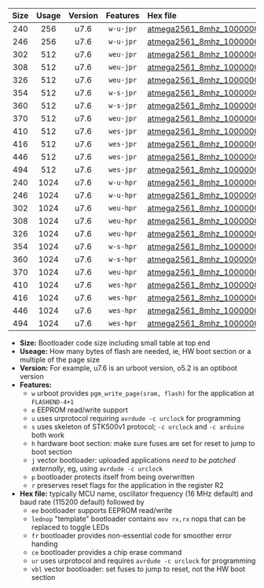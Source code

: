 |Size|Usage|Version|Features|Hex file|
|:-:|:-:|:-:|:-:|:--|
|240|256|u7.6|`w-u-jpr`|[atmega2561_8mhz_1000000bps_ur_vbl.hex](https://raw.githubusercontent.com/stefanrueger/urboot/main/atmega2561_8mhz_1000000bps_ur_vbl.hex)|
|246|256|u7.6|`w-u-jpr`|[atmega2561_8mhz_1000000bps_lednop_ur_vbl.hex](https://raw.githubusercontent.com/stefanrueger/urboot/main/atmega2561_8mhz_1000000bps_lednop_ur_vbl.hex)|
|302|512|u7.6|`weu-jpr`|[atmega2561_8mhz_1000000bps_ee_ur_vbl.hex](https://raw.githubusercontent.com/stefanrueger/urboot/main/atmega2561_8mhz_1000000bps_ee_ur_vbl.hex)|
|308|512|u7.6|`weu-jpr`|[atmega2561_8mhz_1000000bps_ee_lednop_ur_vbl.hex](https://raw.githubusercontent.com/stefanrueger/urboot/main/atmega2561_8mhz_1000000bps_ee_lednop_ur_vbl.hex)|
|326|512|u7.6|`weu-jpr`|[atmega2561_8mhz_1000000bps_ee_lednop_fr_ur_vbl.hex](https://raw.githubusercontent.com/stefanrueger/urboot/main/atmega2561_8mhz_1000000bps_ee_lednop_fr_ur_vbl.hex)|
|354|512|u7.6|`w-s-jpr`|[atmega2561_8mhz_1000000bps_vbl.hex](https://raw.githubusercontent.com/stefanrueger/urboot/main/atmega2561_8mhz_1000000bps_vbl.hex)|
|360|512|u7.6|`w-s-jpr`|[atmega2561_8mhz_1000000bps_lednop_vbl.hex](https://raw.githubusercontent.com/stefanrueger/urboot/main/atmega2561_8mhz_1000000bps_lednop_vbl.hex)|
|370|512|u7.6|`weu-jpr`|[atmega2561_8mhz_1000000bps_ee_lednop_fr_ce_ur_vbl.hex](https://raw.githubusercontent.com/stefanrueger/urboot/main/atmega2561_8mhz_1000000bps_ee_lednop_fr_ce_ur_vbl.hex)|
|410|512|u7.6|`wes-jpr`|[atmega2561_8mhz_1000000bps_ee_vbl.hex](https://raw.githubusercontent.com/stefanrueger/urboot/main/atmega2561_8mhz_1000000bps_ee_vbl.hex)|
|416|512|u7.6|`wes-jpr`|[atmega2561_8mhz_1000000bps_ee_lednop_vbl.hex](https://raw.githubusercontent.com/stefanrueger/urboot/main/atmega2561_8mhz_1000000bps_ee_lednop_vbl.hex)|
|446|512|u7.6|`wes-jpr`|[atmega2561_8mhz_1000000bps_ee_lednop_fr_vbl.hex](https://raw.githubusercontent.com/stefanrueger/urboot/main/atmega2561_8mhz_1000000bps_ee_lednop_fr_vbl.hex)|
|494|512|u7.6|`wes-jpr`|[atmega2561_8mhz_1000000bps_ee_lednop_fr_ce_vbl.hex](https://raw.githubusercontent.com/stefanrueger/urboot/main/atmega2561_8mhz_1000000bps_ee_lednop_fr_ce_vbl.hex)|
|240|1024|u7.6|`w-u-hpr`|[atmega2561_8mhz_1000000bps_ur.hex](https://raw.githubusercontent.com/stefanrueger/urboot/main/atmega2561_8mhz_1000000bps_ur.hex)|
|246|1024|u7.6|`w-u-hpr`|[atmega2561_8mhz_1000000bps_lednop_ur.hex](https://raw.githubusercontent.com/stefanrueger/urboot/main/atmega2561_8mhz_1000000bps_lednop_ur.hex)|
|302|1024|u7.6|`weu-hpr`|[atmega2561_8mhz_1000000bps_ee_ur.hex](https://raw.githubusercontent.com/stefanrueger/urboot/main/atmega2561_8mhz_1000000bps_ee_ur.hex)|
|308|1024|u7.6|`weu-hpr`|[atmega2561_8mhz_1000000bps_ee_lednop_ur.hex](https://raw.githubusercontent.com/stefanrueger/urboot/main/atmega2561_8mhz_1000000bps_ee_lednop_ur.hex)|
|326|1024|u7.6|`weu-hpr`|[atmega2561_8mhz_1000000bps_ee_lednop_fr_ur.hex](https://raw.githubusercontent.com/stefanrueger/urboot/main/atmega2561_8mhz_1000000bps_ee_lednop_fr_ur.hex)|
|354|1024|u7.6|`w-s-hpr`|[atmega2561_8mhz_1000000bps.hex](https://raw.githubusercontent.com/stefanrueger/urboot/main/atmega2561_8mhz_1000000bps.hex)|
|360|1024|u7.6|`w-s-hpr`|[atmega2561_8mhz_1000000bps_lednop.hex](https://raw.githubusercontent.com/stefanrueger/urboot/main/atmega2561_8mhz_1000000bps_lednop.hex)|
|370|1024|u7.6|`weu-hpr`|[atmega2561_8mhz_1000000bps_ee_lednop_fr_ce_ur.hex](https://raw.githubusercontent.com/stefanrueger/urboot/main/atmega2561_8mhz_1000000bps_ee_lednop_fr_ce_ur.hex)|
|410|1024|u7.6|`wes-hpr`|[atmega2561_8mhz_1000000bps_ee.hex](https://raw.githubusercontent.com/stefanrueger/urboot/main/atmega2561_8mhz_1000000bps_ee.hex)|
|416|1024|u7.6|`wes-hpr`|[atmega2561_8mhz_1000000bps_ee_lednop.hex](https://raw.githubusercontent.com/stefanrueger/urboot/main/atmega2561_8mhz_1000000bps_ee_lednop.hex)|
|446|1024|u7.6|`wes-hpr`|[atmega2561_8mhz_1000000bps_ee_lednop_fr.hex](https://raw.githubusercontent.com/stefanrueger/urboot/main/atmega2561_8mhz_1000000bps_ee_lednop_fr.hex)|
|494|1024|u7.6|`wes-hpr`|[atmega2561_8mhz_1000000bps_ee_lednop_fr_ce.hex](https://raw.githubusercontent.com/stefanrueger/urboot/main/atmega2561_8mhz_1000000bps_ee_lednop_fr_ce.hex)|

- **Size:** Bootloader code size including small table at top end
- **Useage:** How many bytes of flash are needed, ie, HW boot section or a multiple of the page size
- **Version:** For example, u7.6 is an urboot version, o5.2 is an optiboot version
- **Features:**
  + `w` urboot provides `pgm_write_page(sram, flash)` for the application at `FLASHEND-4+1`
  + `e` EEPROM read/write support
  + `u` uses urprotocol requiring `avrdude -c urclock` for programming
  + `s` uses skeleton of STK500v1 protocol; `-c urclock` and `-c arduino` both work
  + `h` hardware boot section: make sure fuses are set for reset to jump to boot section
  + `j` vector bootloader: uploaded applications *need to be patched externally*, eg, using `avrdude -c urclock`
  + `p` bootloader protects itself from being overwritten
  + `r` preserves reset flags for the application in the register R2
- **Hex file:** typically MCU name, oscillator frequency (16 MHz default) and baud rate (115200 default) followed by
  + `ee` bootloader supports EEPROM read/write
  + `lednop` "template" bootloader contains `mov rx,rx` nops that can be replaced to toggle LEDs
  + `fr` bootloader provides non-essential code for smoother error handing
  + `ce` bootloader provides a chip erase command
  + `ur` uses urprotocol and requires `avrdude -c urclock` for programming
  + `vbl` vector bootloader: set fuses to jump to reset, not the HW boot section
